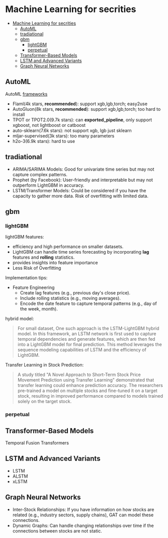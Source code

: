 # Machine Learning for secrities

- [Machine Learning for secrities](#machine-learning-for-secrities)
  - [AutoML](#automl)
  - [tradiational](#tradiational)
  - [gbm](#gbm)
    - [lightGBM](#lightgbm)
    - [perpetual](#perpetual)
  - [Transformer-Based Models](#transformer-based-models)
  - [LSTM and Advanced Variants](#lstm-and-advanced-variants)
  - [Graph Neural Networks](#graph-neural-networks)

## AutoML

AutoML [frameworks](https://openml.github.io/automlbenchmark/frameworks.html)
- Flaml(4k stars, **recommended**): support xgb,lgb,torch; easy2use
- AutoGluon(8k stars, **recommended**): support xgb,lgb,torch; too hard to install
- TPOT or TPOT2.0(9.7k stars): can **exported_pipeline**, only support xgboost, not lightboost or catboost
- auto-sklearn(7.6k stars): not support xgb, lgb just sklearn
- mljar-supervised(3k stars): too many parameters
- h2o-3(6.9k stars): hard to use

## tradiational

- ARIMA/SARIMA Models: Good for univariate time series but may not capture complex patterns.
- Prophet (by Facebook): User-friendly and interpretable but may not outperform LightGBM in accuracy.
- LSTM/Transformer Models: Could be considered if you have the capacity to gather more data. Risk of overfitting with limited data.

## gbm

### lightGBM
lightGBM features:
- efficiency and high performance on smaller datasets.
- LightGBM can handle time series forecasting by incorporating **lag** features and **rolling** statistics.
- provides insights into feature importance
- Less Risk of Overfitting

Implementation tips:
- Feature Engineering
  - Create lag features (e.g., previous day's close price).
  - Include rolling statistics (e.g., moving averages).
  - Encode the date feature to capture temporal patterns (e.g., day of the week, month).

hybrid model:
> For small dataset, One such approach is the LSTM-LightGBM hybrid model. In this framework, an LSTM network is first used to capture temporal dependencies and generate features, which are then fed into a LightGBM model for final prediction. This method leverages the sequence modeling capabilities of LSTM and the efficiency of LightGBM.

Transfer Learning in Stock Prediction:
> A study titled "A Novel Approach to Short-Term Stock Price Movement Prediction using Transfer Learning" demonstrated that transfer learning could enhance prediction accuracy. The researchers pre-trained a model on multiple stocks and fine-tuned it on a target stock, resulting in improved performance compared to models trained solely on the target stock. 

### perpetual

## Transformer-Based Models

Temporal Fusion Transformers

## LSTM and Advanced Variants

- LSTM
- ALSTM
- xLSTM

## Graph Neural Networks

- Inter-Stock Relationships: If you have information on how stocks are related (e.g., industry sectors, supply chains), GAT can model these connections.
- Dynamic Graphs: Can handle changing relationships over time if the connections between stocks are not static.